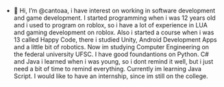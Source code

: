 - 👋 Hi, I’m @cantoaa, i have interest on working in software development and game development. I started programming when i was 12 years old and i used to program on roblox, so i have a lot of experience in LUA and gaming development on roblox. Also i started a course when i was 13 called Happy Code, there i studied Unity, Android Development Apps and a little
bit of robotics. Now im studying Computer Engineering on the federal university UFSC. I have good foundantions on Python. C# and Java i learned when i was young, so i dont remind it well, but i just need a bit of time to remind everything. Currently im learning Java Script. I would like to have an internship, since im still on the college.

<!---
cantoaa/cantoaa is a ✨ special ✨ repository because its `README.md` (this file) appears on your GitHub profile.
You can click the Preview link to take a look at your changes.
--->
